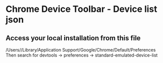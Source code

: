 # Chrome Device Toolbar - Device list json

## Access your local installation from this file
  /Users/<username>/Library/Application Support/Google/Chrome/Default/Preferences
Then search for devtools -> preferences -> standard-emulated-device-list
